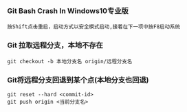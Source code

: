 ### Git Bash Crash In Windows10专业版
```
按Shift点击重启，启动方式以安全模式启动,接着在下一项中按F8启动系统
```
### Git 拉取远程分支，本地不存在
```
git checkout -b 本地分支名 origin/远程分支名
```

### Git将远程分支回退到某个点(本地分支也回退)
```
git reset --hard <commit-id>
git push origin <当前分支名>
```
